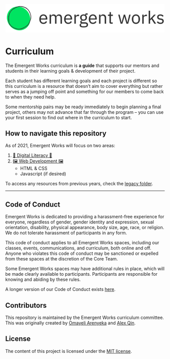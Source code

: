 [![EmergentWorks Logo](EWLogo.png)](https://emergentworks.org)

# Curriculum

The Emergent Works curriculum is **a guide** that supports our mentors and students in their learning goals & development of their project.

Each student has different learning goals and each project is different so this curriculum is a resource that doesn’t aim to cover everything but rather serves as a jumping off point and something for our members to come back to when they need help.

Some mentorship pairs may be ready immediately to begin planning a final project, others may not advance that far through the program – you can use your first session to find out where in the curriculum to start.

## How to navigate this repository

As of 2021, Emergent Works will focus on two areas:

1. [📖 Digital Literacy 📖 ](digital-literacy)
2. [🖼 Web Development 🖼 ](webdev)
   - HTML & CSS
   - Javascript (if desired)

To access any resources from previous years, check the [legacy folder](legacy).

---

## Code of Conduct

Emergent Works is dedicated to providing a harassment-free experience for everyone, regardless of gender, gender identity and expression, sexual orientation, disability, physical appearance, body size, age, race, or religion. We do not tolerate harassment of participants in any form.

This code of conduct applies to all Emergent Works spaces, including our classes, events, communications, and curriculum, both online and off. Anyone who violates this code of conduct may be sanctioned or expelled from these spaces at the discretion of the Core Team.

Some Emergent Works spaces may have additional rules in place, which will be made clearly available to participants. Participants are responsible for knowing and abiding by these rules.

A longer version of our Code of Conduct exists [here](codeOfConduct).

## Contributors

This repository is maintained by the Emergent Works curriculum committee. This was originally created by [Omayeli Arenyeka](https://github.com/oa495) and [Alex Qin](https://github.com/noidontdig).

## License

The content of this project is licensed under the [MIT license](https://opensource.org/licenses/mit-license.php).
